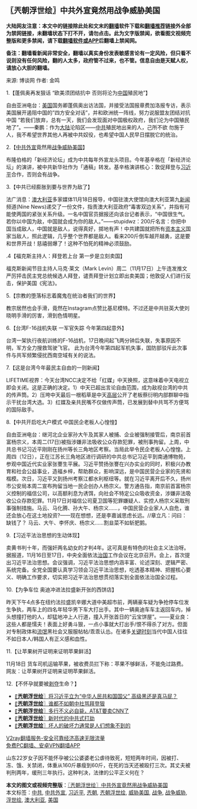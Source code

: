  <h2>〖兲朝浮世绘〗中共外宣竟然用战争威胁美国</h2> <p class="notice"><b>大陆网友注意：本文中的链接除此处和文末的<a href="https://github.com/bannedbook/fanqiang" >翻墙</a>软件下载和<a href="https://github.com/killgcd/justmysocks/blob/master/README.md">翻墙推荐</a>链接外全部为禁网链接，未翻墙状态下打不开，请勿点击。此为文字版禁闻，欲看图文视频完整版和更多禁闻，请下载<a href="https://github.com/bannedbook/fanqiang">翻墙软件或APP</a>后翻墙上禁闻网。</p><p>备注：翻墙看新闻非常安全，翻墙以真实身份发表敏感言论有一定风险，但只看不说则没有任何风险，翻的人太多，政府管不过来，也不管。信息自由是天赋人权，请放心大胆的翻墙。</b></p>  <div class="entry"> <p>来源:&nbsp;博谈网                            作者:&nbsp;金鸣                           </p> <p>1.【蓬佩奥再发狠话 &#8220;欧美须团结抗中 否则将沦为<span class='wp_keywordlink_affiliate'><a href="https://www.bannedbook.org/" title="中国" target="_blank">中国</a></span>殖民地&#8221;】</p> <p></p> <p>自由亚洲电台：<a href="https://www.bannedbook.org/bnews/tag/%e7%be%8e%e5%9b%bd/" class="st_tag internal_tag" rel="tag" title="标签 美国 下的日志">美国</a>国务卿蓬佩奥出访法国，并接受法国报章费加洛报专访，表示美国展开遏阻中国的&#8221;四方安全对话&#8221;，并和欧洲统一阵线，努力说服盟友团结对抗中国 &#8220;若我们放弃，总有一天，我们会发现面对中国极权政府，我们沦为中国殖民地了&#8221;。——秦鹏：作为<span class='wp_keywordlink_affiliate'><a href="https://www.bannedbook.org/" title="大陆" target="_blank">大陆</a></span>沦陷区——<a href="https://www.bannedbook.org/bnews/tag/%e4%b8%ad%e5%85%b1/" class="st_tag internal_tag" rel="tag" title="标签 中共 下的日志">中共</a>殖民地出来的人，己所不欲 勿施于人，我不希望世界其他人再被中共奴役，也希望中国人民早日摆脱它的统治。</p> <p>2.【<a href="https://www.bannedbook.org/bnews/tag/%E4%B8%AD%E5%85%B1%E5%A4%96%E5%AE%A3/" class="st_tag internal_tag" rel="tag" title="标签 中共外宣 下的日志">中共外宣</a>竟然用<a href="https://www.bannedbook.org/bnews/tag/%E6%88%98%E4%BA%89/" class="st_tag internal_tag" rel="tag" title="标签 战争 下的日志">战争</a><a href="https://www.bannedbook.org/bnews/tag/%e5%a8%81%e8%83%81%e7%be%8e%e5%9b%bd/" class="st_tag internal_tag" rel="tag" title="标签 威胁美国 下的日志">威胁美国</a>】</p> <p></p> <p>布隆伯格的「新经济论坛」成为中共每年外宣龙头项目。今年基辛格在「新经济论坛」的演讲，被中共新华社作为「通稿」转发。基辛格演讲核心：敦促拜登与<a href="https://www.bannedbook.org/bnews/tag/%e4%b9%a0%e8%bf%91%e5%b9%b3/" class="st_tag internal_tag" rel="tag" title="标签 习近平 下的日志">习近平</a>合作，否则会有战争。</p> <p>3.【中共已经膨胀到要与世界为敌了】</p> <p></p>  <p>法广消息：<a href="https://www.bannedbook.org/bnews/tag/%e6%be%b3%e5%a4%a7%e5%88%a9%e4%ba%9a/" class="st_tag internal_tag" rel="tag" title="标签 澳大利亚 下的日志">澳大利亚</a>多家媒体11月18日报导，中国驻澳大使馆向澳大利亚第九<span class='wp_keywordlink_affiliate'><a href="https://www.bannedbook.org/" title="新闻">新闻</a></span>频道(Nine News)递交了一份文件，指责澳大利亚政府“毒害双边关系”，并指有可能使两国的紧张关系升级。一名中国官员据报还向该台记者表示，“中国很生气。若你以中国为敌，中国就会成为你的敌人。”——stupidwz：200斤名言：你把中国当成敌人，中国就是敌人，说得真好，掷地有声！中共建国就把所有<span class='wp_keywordlink'><a href="https://www.bannedbook.org/forum2/topic920.html" title="资本主义与自由" target="_blank">资本主义</a></span>国家当敌人，照此逻辑，几乎整个世界都是敌人。看来200斤倒车越开越勇，这是要和世界开战！慈禧弱爆了！这种不怕死的精神必须鼓励。</p> <p>.4【福克斯主持人：拜登若上台 第一步是立刻卖国】</p> <p></p> <p>福克斯新闻节目主持人马克‧莱文（Mark Levin）周二（11月17日）上午连发推文严厉抨击民主党总统候选人拜登，谴责拜登计划立即出卖美国；他敦促人们进行反击，保护美国《宪法》。</p> <p>5.【宗教的堕落标志着魔鬼在统治者我们的世界】</p> <p></p> <p>教宗居然也会手滑，竟然在Instagram点赞比基尼模特。不过还是中共驻英大使刘晓明手滑的厉害，滑到色情明星。</p> <p>6.【台湾F-16战机失联 一军官失踪 今年第四起意外】</p> <p></p>  <p>台湾一架执行夜航训练的F-16战机，17日晚间起飞两分钟后失联，失事原因不明，军方全力搜救驾驶飞官。 此为台湾今年第四起军机失事，国防部驳斥此次事件与共军频繁侵扰西南空域有关的说法。</p> <p>7.【这是台湾今年最民主自由的一则新闻】</p> <p></p> <p>LIFETIME视界：今天台湾NCC决定不给「红媒」中天换照，这意味着中天电视立即会关闭。这是正确的决定。1）中天已超出言论自由范围，成为敌视台湾的中共的传声筒。2）压垮中天最后一根稻草是中天<span class='wp_keywordlink_affiliate'><a href="https://www.bannedbook.org/bnews/ccpdope/" title="中共高层内幕" target="_blank">高层</a></span>公开了老板蔡衍明内部群聊中指示干扰台湾大选。3）红媒及亲共民嘴不仅做传声筒，已发展到替中共骂不方便骂的国际敌手。</p> <p>8.【中共开启吃大户模式 中国民企老板人心惶惶】</p> <p></p> <p>自由亚洲电台：继河北企业家孙大午及其家人被捕、企业被强制接管后，南京前首富杨宗义，本周二(17日)被指涉嫌非法吸收公众存款犯罪，被刑事拘留。上周，中共总书记习近平刚刚在扬州等长三角地区考察。当局此举令民企老板人心惶惶。上周四（12日），正在江苏长三角地区进行调研的中共总书记习近平到南通博物苑，参观中国近代实业家张謇生平展。习近平赞扬张謇在兴办实业的同时，积极兴办教育和社会公益事业，造福乡梓，帮助群众，影响深远，是中国民营企业家的先贤和楷模。次日，习近平又到扬州考察江都水利枢纽等。就在习近平离开后不久，扬州市公安局本周二宣布拘留当地一民企创办人杨宗义。警方通告指，南京前首富杨宗义控制的福信公司，以高额利息为诱饵，向社会不特定公众吸收资金，涉嫌非法吸收公众存款犯罪。11月17日对福信公司夏卫国等犯罪嫌疑人、实控人杨宗义采取刑事强制措施。马云、马化腾、孙大午、杨宗义……，中国民营企业家人人自危，谁还会放心在这土地投资?——现在想想，还是李嘉诚思虑长远。//章立凡：问曰：缺钱了？ 马云、大午、李怀庆、杨宗义……割韭菜不如斩肥鹅。</p> <p>9.【习近平法治思想的生动体现】</p> <p></p>  <p>卖黄书判十年，而强奸两名幼女的才判4年。这可真是有特色的社会主义法治呀。据报道，11月16日至17日，中央全面依法<span class='wp_keywordlink'><a href="https://www.bannedbook.org/forum24/topic8925.html" title="《治国大道》" target="_blank">治国</a></span>工作会议在北京召开。会上，首次提出习近平法治思想。会议强调，习近平法治思想内涵丰富、论述深刻、逻辑严密、系统完备。全党全国要认真学习领会习近平法治思想，吃透基本精神、把握核心要义、明确工作要求，切实把习近平法治思想贯彻落实到全面依法治国全过程。</p> <p>10.【为争车位 奥迪冲进法拉盛新开张的西饼店】</p> <p></p> <p>昨天下午4点多在纽约法拉盛凯辛娜大道中美超市前，两辆豪车疑为争抢停车位发生争执，两车上的四名年轻华男下车大打出手。其中一辆奥迪车车主返回车内，掉头想撞打他的人，却猛地冲上人行道，撞入开张首日的“云宝饼屋”。——夏业良：这些人都是懦夫！表面上好勇斗狠，一点小事就大打出手/恨不得杀了对方。但面对专制政体和<span class='wp_keywordlink'><a href="https://www.bannedbook.org/forum11/topic282.html" title="禁片：评中国共产党的流氓本性" target="_blank">流氓</a></span>黑社会又服服帖帖/乖乖认怂。在诸多<span class='wp_keywordlink'><a href="https://www.bannedbook.org/forum2/topic151.html" title="关键时刻：李鹏日记" target="_blank">关键时刻</a></span>当代中国人往往不如日本人/韩国人有正义感和血性。</p> <p>11.【让苹果树开证明来证明苹果鲜活】</p> <p></p> <p>11月18日 货车司机运输苹果，被收费员拦下称：苹果不够鲜活，不能免过路费。 网友：让苹果树开证明来证明苹果鲜活。</p> <p>12.【不怀孕就要被<span class='wp_keywordlink'><a href="https://www.bannedbook.org/forum2/topic21.html" title="《剥夺》 黄建民 著" target="_blank">剥夺</a></span>生命？】</p> <p></p>  <ul class='op-related-articles' title='相关阅读'> <li><a href='https://www.bannedbook.org/bnews/ssgc/20201118/1432709.html' target='_blank'>〖<b>兲朝浮世绘</b>〗将习近平立为“中华人民共和国国父” 高级黑还是真马屁？</a></li> <li><a href='https://www.bannedbook.org/bnews/ssgc/20201117/1432166.html' target='_blank'>〖<b>兲朝浮世绘</b>〗谁都不如朝中社骂拜登狠</a></li> <li><a href='https://www.bannedbook.org/bnews/ssgc/20201116/1431675.html' target='_blank'>〖<b>兲朝浮世绘</b>〗多行不义必自毙，AT&amp;T要卖CNN了</a></li> <li><a href='https://www.bannedbook.org/bnews/ssgc/20201114/1430709.html' target='_blank'>〖<b>兲朝浮世绘</b>〗新时代的中共式打劫</a></li> <li><a href='https://www.bannedbook.org/bnews/ssgc/20201113/1430163.html' target='_blank'>〖<b>兲朝浮世绘</b>〗坏人的破坏力通常是人们想象不到的</a></li> </ul> <p class="texttj"> <a href="https://www.bannedbook.org/forum23/topic22702.html" target="_blank">V2ray翻墙服务-安全可靠经济高速无限流量</a><br/> <a href="https://github.com/bannedbook/fanqiang/wiki/%E7%A6%81%E9%97%BB%E7%BD%91%E5%AE%89%E5%8D%93%E7%BF%BB%E5%A2%99%E6%96%B0%E9%97%BBAPP" target="_blank">免费PC翻墙、安卓VPN翻墙APP</a></p><p>山东22岁女子因不能怀孕被公公婆婆老公虐待致死，短短两年时间，因被打、冻、饿、关禁闭，体重从160斤暴瘦到60斤，在死的当天还被殴打三次。其丈夫被判刑两年，缓刑三年执行。这种判决，法律的公平正义何在？</p><a name='sharetosocial'></a>       <div><b>本文的图文或视频完整版</b>：<a href='https://www.bannedbook.org/bnews/ssgc/20201119/1433262.html'>〖兲朝浮世绘〗中共外宣竟然用战争威胁美国</a></div>  </div><!--END ENTRY--> <div class="postfooter"> <div>本文标签：<a href="https://www.bannedbook.org/bnews/tag/%e4%b8%ad%e5%85%b1/" rel="tag">中共</a>, <a href="https://www.bannedbook.org/bnews/tag/%E4%B8%AD%E5%85%B1%E5%A4%96%E5%AE%A3/" rel="tag">中共外宣</a>, <a href="https://www.bannedbook.org/bnews/tag/%e4%b9%a0%e8%bf%91%e5%b9%b3/" rel="tag">习近平</a>, <a href="https://www.bannedbook.org/bnews/tag/%e5%85%b2%e6%9c%9d/" rel="tag">兲朝</a>, <a href="https://www.bannedbook.org/bnews/tag/%e5%85%b2%e6%9c%9d%e6%b5%ae%e4%b8%96%e7%bb%98/" rel="tag">兲朝浮世绘</a>, <a href="https://www.bannedbook.org/bnews/tag/%e5%a8%81%e8%83%81%e7%be%8e%e5%9b%bd/" rel="tag">威胁美国</a>, <a href="https://www.bannedbook.org/bnews/tag/%E6%88%98%E4%BA%89/" rel="tag">战争</a>, <a href="https://www.bannedbook.org/bnews/tag/%E6%88%98%E4%BA%89%E5%A8%81%E8%83%81/" rel="tag">战争威胁</a>, <a href="https://www.bannedbook.org/bnews/tag/%E6%B5%AE%E4%B8%96%E7%BB%98/" rel="tag">浮世绘</a>, <a href="https://www.bannedbook.org/bnews/tag/%e6%be%b3%e5%a4%a7%e5%88%a9%e4%ba%9a/" rel="tag">澳大利亚</a>, <a href="https://www.bannedbook.org/bnews/tag/%e7%be%8e%e5%9b%bd/" rel="tag">美国</a></div>  </div><!--END POSTFOOTER--> 